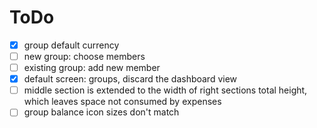 # ToDo

- [x] group default currency
- [ ] new group: choose members
- [ ] existing group: add new member
- [x] default screen: groups, discard the dashboard view
- [ ] middle section is extended to the width of right sections total height,
      which leaves space not consumed by expenses
- [ ] group balance icon sizes don't match
